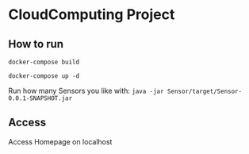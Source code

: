 # CloudComputing Project
## How to run
`
docker-compose build
`


`
docker-compose up -d
`

Run how many Sensors you like with:
`
java -jar Sensor/target/Sensor-0.0.1-SNAPSHOT.jar
`

## Access
Access Homepage on localhost
